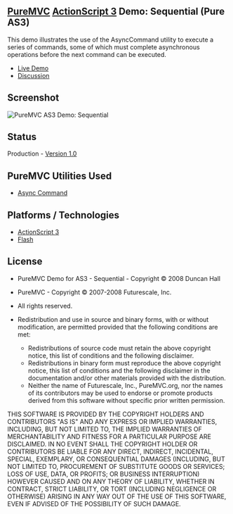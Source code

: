 ## [PureMVC](http://puremvc.github.com/) [ActionScript 3](https://github.com/PureMVC/puremvc-as3-standard-framework/wiki) Demo: Sequential (Pure AS3)
This demo illustrates the use of the AsyncCommand utility to execute a series of commands, some of which must complete asynchronous operations before the next command can be executed.

* [Live Demo](http://darkstar.puremvc.org/content_header.html?url=http://puremvc.org/pages/demos/AS3/Demo_AS3_Sequential/&desc=PureMVC%20API%20Demo:%20Sequential)
* [Discussion](http://forums.puremvc.org/index.php?topic=833.0)

## Screenshot
![PureMVC AS3 Demo: Sequential](http://puremvc.org/pages/images/screenshots/PureMVC-Shot-AS3-Flash-Sequential.png)

## Status
Production - [Version 1.0](https://github.com/PureMVC/puremvc-as3-demo-flash-sequential/blob/master/VERSION)

## PureMVC Utilities Used
* [Async Command](https://github.com/PureMVC/puremvc-as3-util-asynccommand/wiki)

## Platforms / Technologies
* [ActionScript 3](http://en.wikipedia.org/wiki/ActionScript)
* [Flash](http://en.wikipedia.org/wiki/Adobe_flash)

## License
* PureMVC Demo for AS3 - Sequential - Copyright © 2008 Duncan Hall
* PureMVC - Copyright © 2007-2008 Futurescale, Inc.
* All rights reserved.

* Redistribution and use in source and binary forms, with or without modification, are permitted provided that the following conditions are met:

  * Redistributions of source code must retain the above copyright notice, this list of conditions and the following disclaimer.
  * Redistributions in binary form must reproduce the above copyright notice, this list of conditions and the following disclaimer in the documentation and/or other materials provided with the distribution.
  * Neither the name of Futurescale, Inc., PureMVC.org, nor the names of its contributors may be used to endorse or promote products derived from this software without specific prior written permission.

THIS SOFTWARE IS PROVIDED BY THE COPYRIGHT HOLDERS AND CONTRIBUTORS "AS IS" AND ANY EXPRESS OR IMPLIED WARRANTIES, INCLUDING, BUT NOT LIMITED TO, THE IMPLIED WARRANTIES OF MERCHANTABILITY AND FITNESS FOR A PARTICULAR PURPOSE ARE DISCLAIMED. IN NO EVENT SHALL THE COPYRIGHT HOLDER OR CONTRIBUTORS BE LIABLE FOR ANY DIRECT, INDIRECT, INCIDENTAL, SPECIAL, EXEMPLARY, OR CONSEQUENTIAL DAMAGES (INCLUDING, BUT NOT LIMITED TO, PROCUREMENT OF SUBSTITUTE GOODS OR SERVICES; LOSS OF USE, DATA, OR PROFITS; OR BUSINESS INTERRUPTION) HOWEVER CAUSED AND ON ANY THEORY OF LIABILITY, WHETHER IN CONTRACT, STRICT LIABILITY, OR TORT (INCLUDING NEGLIGENCE OR OTHERWISE) ARISING IN ANY WAY OUT OF THE USE OF THIS SOFTWARE, EVEN IF ADVISED OF THE POSSIBILITY OF SUCH DAMAGE.